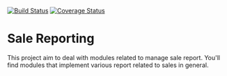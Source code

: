 [![Build Status](https://travis-ci.org/OCA/sale-reporting.svg?branch=7.0)](https://travis-ci.org/OCA/sale-reporting)
[![Coverage Status](https://img.shields.io/coveralls/OCA/sale-reporting.svg)](https://coveralls.io/r/OCA/sale-reporting?branch=7.0)



Sale Reporting
==============

This project aim to deal with modules related to manage sale report. You'll find modules that implement various report related to sales in general.
